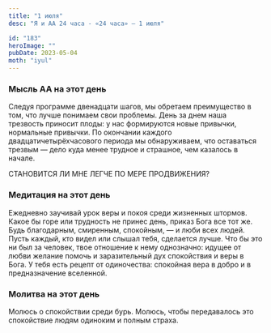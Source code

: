 ```yaml
---
title: "1 июля"
desc: "Я и АА 24 часа - «24 часа» — 1 июля"

id: "183"
heroImage: ""
pubDate: 2023-05-04
moth: "iyul"
---
```


### Мысль АА на этот день

Следуя программе двенадцати шагов, мы обретаем преимущество в том, что лучше
понимаем свои проблемы. День за днем наша трезвость приносит плоды: у нас
формируются новые привычки, нормальные привычки. По окончании каждого
двадцатичетырёхчасового периода мы обнаруживаем, что оставаться трезвым — дело
куда менее трудное и страшное, чем казалось в начале.

СТАНОВИТСЯ ЛИ МНЕ ЛЕГЧЕ ПО МЕРЕ ПРОДВИЖЕНИЯ?

### Медитация на этот день

Ежедневно заучивай урок веры и покоя среди жизненных штормов. Какое бы горе
или трудность не принес день, приказ Бога все тот же. Будь благодарным,
смиренным, спокойным, — и люби всех людей. Пусть каждый, кто видел или слышал
тебя, сделается лучше. Что бы это ни был за человек, твое отношение к нему
однозначно: идущее от любви желание помочь и заразительный дух спокойствия и
веры в Бога. У тебя есть рецепт от одиночества: спокойная вера в добро и в
предназначение вселенной.

### Молитва на этот день

Молюсь о спокойствии среди бурь. Молюсь, чтобы передавалось это спокойствие
людям одиноким и полным страха.
